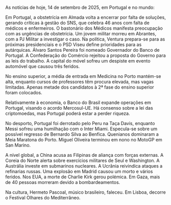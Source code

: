As notícias de hoje, 14 de setembro de 2025, em Portugal e no mundo:

Em Portugal, a obstetrícia em Almada volta a encerrar por falta de soluções, gerando críticas à gestão do SNS, que celebra 46 anos com falta de médicos e enfermeiros. O bastonário dos Médicos manifesta preocupação com as urgências de obstetrícia. Um jovem militar morreu em Abrantes, com a PJ Militar a investigar o caso. Na política, Ventura prepara-se para as próximas presidenciais e o PSD Viseu define prioridades para as autárquicas. Álvaro Santos Pereira foi nomeado Governador do Banco de Portugal. A Confederação do Comércio rejeitou a proposta do Governo para as leis do trabalho. A capital do móvel sofreu um despiste em evento automóvel que causou três feridos.

No ensino superior, a média de entrada em Medicina no Porto mantém-se alta, enquanto cursos de professores têm procura elevada, mas vagas limitadas. Apenas metade dos candidatos à 2ª fase do ensino superior foram colocados.

Relativamente à economia, o Banco do Brasil expande operações em Portugal, visando o acordo Mercosul-UE. Há consenso sobre a lei das criptomoedas, mas Portugal poderá estar a perder riqueza.

No desporto, Portugal foi derrotado pelo Peru na Taça Davis, enquanto Messi sofreu uma humilhação com o Inter Miami. Especula-se sobre um possível regresso de Bernardo Silva ao Benfica. Quenianos dominaram a Meia Maratona do Porto. Miguel Oliveira terminou em nono no MotoGP em San Marino.

A nível global, a China acusa as Filipinas de aliança com forças externas. A Coreia do Norte alerta sobre exercícios militares de Seul e Washington. A Austrália investe em submarinos nucleares. A Ucrânia reivindica ataques a refinarias russas. Uma explosão em Madrid causou um morto e vários feridos. Nos EUA, a morte de Charlie Kirk gerou polémica. Em Gaza, mais de 40 pessoas morreram devido a bombardeamentos.

Na cultura, Hermeto Pascoal, músico brasileiro, faleceu. Em Lisboa, decorre o Festival Olhares do Mediterrâneo.
